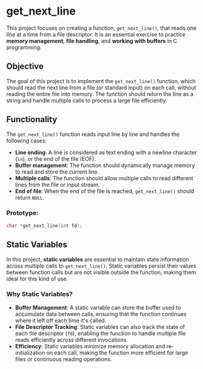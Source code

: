 # get_next_line

This project focuses on creating a function, `get_next_line()`, that reads one line at a time from a file descriptor. It is an essential exercise to practice **memory management**, **file handling**, and **working with buffers** in C programming.

## Objective

The goal of this project is to implement the `get_next_line()` function, which should read the next line from a file (or standard input) on each call, without reading the entire file into memory. The function should return the line as a string and handle multiple calls to process a large file efficiently.

## Functionality

The `get_next_line()` function reads input line by line and handles the following cases:

- **Line ending**: A line is considered as text ending with a newline character (`\n`), or the end of the file (EOF).
- **Buffer management**: The function should dynamically manage memory to read and store the current line.
- **Multiple calls**: The function should allow multiple calls to read different lines from the file or input stream.
- **End of file**: When the end of the file is reached, `get_next_line()` should return `NULL`.

### Prototype:
```c
char *get_next_line(int fd);
```

## Static Variables

In this project, **static variables** are essential to maintain state information across multiple calls to `get_next_line()`. Static variables persist their values between function calls but are not visible outside the function, making them ideal for this kind of use.

### Why Static Variables?
- **Buffer Management**: A static variable can store the buffer used to accumulate data between calls, ensuring that the function continues where it left off each time it's called.
- **File Descriptor Tracking**: Static variables can also track the state of each file descriptor (`fd`), enabling the function to handle multiple file reads efficiently across different invocations.
- **Efficiency**: Static variables minimize memory allocation and re-initialization on each call, making the function more efficient for large files or continuous reading operations.
